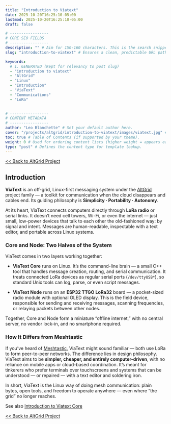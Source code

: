 ```yaml
---
title: "Introduction to Viatext"
date: 2025-10-20T16:25:10-05:00
lastmod: 2025-10-20T16:25:10-05:00 
draft: false 

# -----------------
# CORE SEO FIELDS
# -----------------
description: "" # Aim for 150-160 characters. This is the search snippet.
slug: "introduction-to-viatext" # Ensures a clean, predictable URL path.

keywords: 
  # 1. GENERATED (Kept for relevancy to post slug)
  - "introduction to viatext" 
  - "AltGrid"
  - "Linux"
  - "Introduction"
  - "ViaText"
  - "Communications"
  - "LoRa"

  
# -----------------
# CONTENT METADATA
# -----------------
author: "Leo Blanchette" # Set your default author here.
cover: "/projects/altgrid/introduction-to-viatext/images/viatext.jpg" # Path to the featured image for the post (e.g., /images/post-name/featured.jpg).
toc: true # Table of Contents (if supported by your theme).
weight: 0 # Used for ordering content lists (higher weight = appears earlier).
type: "post" # Defines the content type for template lookup.
---
```


[<< Back to AltGrid Project](/projects/altgrid/)

## Introduction

**ViaText** is an off-grid, Linux-first messaging system under the [AltGrid](https://github.com/AltGrid) project family — a toolkit for communication when the cloud disappears and cables end. Its guiding philosophy is **Simplicity · Portability · Autonomy**.

At its heart, ViaText connects computers directly through **LoRa radio** or serial links. It doesn’t need cell towers, Wi-Fi, or even the internet — just small, low-power devices that talk to each other the old-fashioned way: by signal and intent. Messages are human-readable, inspectable with a text editor, and portable across Linux systems.

### Core and Node: Two Halves of the System

ViaText comes in two layers working together:

- **ViaText Core** runs on Linux. It’s the command-line brain — a small C++ tool that handles message creation, routing, and serial communication. It treats connected LoRa devices as regular serial ports (`/dev/ttyUSB*`), so standard Unix tools can log, parse, or even script messages.

- **ViaText Node** runs on an **ESP32 TTGO LoRa32** board — a pocket-sized radio module with optional OLED display. This is the field device, responsible for sending and receiving messages, scanning frequencies, or relaying packets between other nodes.

Together, Core and Node form a miniature “offline internet,” with no central server, no vendor lock-in, and no smartphone required.

### How It Differs from Meshtastic

If you’ve heard of [Meshtastic](https://meshtastic.org/), ViaText might sound familiar — both use LoRa to form peer-to-peer networks. The difference lies in design philosophy.  
ViaText aims to be **simpler, cheaper, and entirely computer-driven**, with no reliance on mobile apps or cloud-based coordination. It’s meant for tinkerers who prefer terminals over touchscreens and systems that can be understood — or repaired — with a text editor and soldering iron.

In short, ViaText is the Linux way of doing mesh communication: plain bytes, open tools, and freedom to operate anywhere — even where “the grid” no longer reaches.

See also [Introduction to Viatext Core](/projects/altgrid/introduction-to-viatext-core/)

[<< Back to AltGrid Project](/projects/altgrid/)